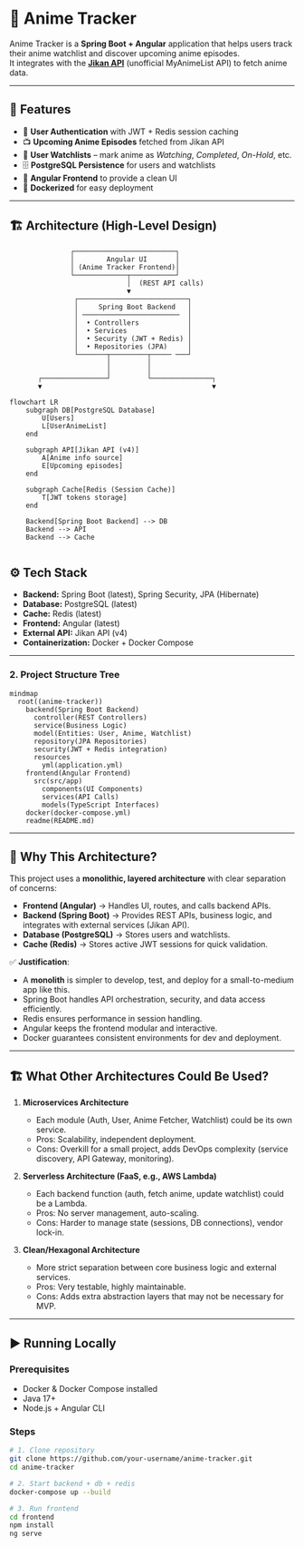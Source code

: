 # 🎥 Anime Tracker

Anime Tracker is a **Spring Boot + Angular** application that helps users track their anime watchlist and discover upcoming anime episodes.  
It integrates with the **[Jikan API](https://docs.api.jikan.moe/)** (unofficial MyAnimeList API) to fetch anime data.

---

## 🚀 Features
- 🔐 **User Authentication** with JWT + Redis session caching  
- 📺 **Upcoming Anime Episodes** fetched from Jikan API  
- 📂 **User Watchlists** – mark anime as *Watching*, *Completed*, *On-Hold*, etc.  
- 🗄 **PostgreSQL Persistence** for users and watchlists  
- 🎨 **Angular Frontend** to provide a clean UI  
- 🐳 **Dockerized** for easy deployment  

---

## 🏗 Architecture (High-Level Design)

                   ┌─────────────────────────┐
                   │        Angular UI       │
                   │ (Anime Tracker Frontend)│
                   └─────────────┬───────────┘
                                 │  (REST API calls)
                                 ▼
                    ┌───────────────────────────┐
                    │     Spring Boot Backend   │
                    │ ────────────────────────  │
                    │  • Controllers            │
                    │  • Services               │
                    │  • Security (JWT + Redis) │
                    │  • Repositories (JPA)     │
                    └───────┬─────────┬───── ───┘
                            │         │
                            │         │
           ┌────────────────┘         └───────────────┐
           ▼                                          ▼

```mermaid
flowchart LR
    subgraph DB[PostgreSQL Database]
        U[Users]
        L[UserAnimeList]
    end

    subgraph API[Jikan API (v4)]
        A[Anime info source]
        E[Upcoming episodes]
    end

    subgraph Cache[Redis (Session Cache)]
        T[JWT tokens storage]
    end

    Backend[Spring Boot Backend] --> DB
    Backend --> API
    Backend --> Cache


```

## ⚙️ Tech Stack
- **Backend:** Spring Boot (latest), Spring Security, JPA (Hibernate)  
- **Database:** PostgreSQL (latest)  
- **Cache:** Redis (latest)  
- **Frontend:** Angular (latest)  
- **External API:** Jikan API (v4)  
- **Containerization:** Docker + Docker Compose  

---

### **2. Project Structure Tree**

```mermaid
mindmap
  root((anime-tracker))
    backend(Spring Boot Backend)
      controller(REST Controllers)
      service(Business Logic)
      model(Entities: User, Anime, Watchlist)
      repository(JPA Repositories)
      security(JWT + Redis integration)
      resources
        yml(application.yml)
    frontend(Angular Frontend)
      src(src/app)
        components(UI Components)
        services(API Calls)
        models(TypeScript Interfaces)
    docker(docker-compose.yml)
    readme(README.md)
```


---

## 📌 Why This Architecture?

This project uses a **monolithic, layered architecture** with clear separation of concerns:
- **Frontend (Angular)** → Handles UI, routes, and calls backend APIs.  
- **Backend (Spring Boot)** → Provides REST APIs, business logic, and integrates with external services (Jikan API).  
- **Database (PostgreSQL)** → Stores users and watchlists.  
- **Cache (Redis)** → Stores active JWT sessions for quick validation.  

✅ **Justification**:  
- A **monolith** is simpler to develop, test, and deploy for a small-to-medium app like this.  
- Spring Boot handles API orchestration, security, and data access efficiently.  
- Redis ensures performance in session handling.  
- Angular keeps the frontend modular and interactive.  
- Docker guarantees consistent environments for dev and deployment.  

---

## 🏗 What Other Architectures Could Be Used?

1. **Microservices Architecture**  
   - Each module (Auth, User, Anime Fetcher, Watchlist) could be its own service.  
   - Pros: Scalability, independent deployment.  
   - Cons: Overkill for a small project, adds DevOps complexity (service discovery, API Gateway, monitoring).  

2. **Serverless Architecture (FaaS, e.g., AWS Lambda)**  
   - Each backend function (auth, fetch anime, update watchlist) could be a Lambda.  
   - Pros: No server management, auto-scaling.  
   - Cons: Harder to manage state (sessions, DB connections), vendor lock-in.  

3. **Clean/Hexagonal Architecture**  
   - More strict separation between core business logic and external services.  
   - Pros: Very testable, highly maintainable.  
   - Cons: Adds extra abstraction layers that may not be necessary for MVP.  

---

## ▶️ Running Locally

### Prerequisites
- Docker & Docker Compose installed  
- Java 17+  
- Node.js + Angular CLI  

### Steps
```bash
# 1. Clone repository
git clone https://github.com/your-username/anime-tracker.git
cd anime-tracker

# 2. Start backend + db + redis
docker-compose up --build

# 3. Run frontend
cd frontend
npm install
ng serve


